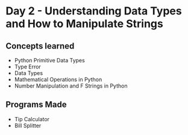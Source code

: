 # Day 2 - Understanding Data Types and How to Manipulate Strings

## Concepts learned
* Python Primitive Data Types
* Type Error
* Data Types
* Mathematical Operations in Python
* Number Manipulation and F Strings in Python

## Programs Made
* Tip Calculator
* Bill Splitter
